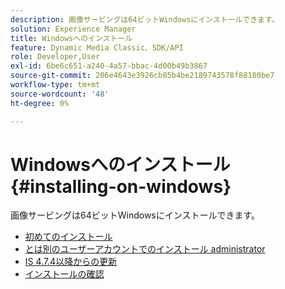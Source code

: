 ```yaml
---
description: 画像サービングは64ビットWindowsにインストールできます。
solution: Experience Manager
title: Windowsへのインストール
feature: Dynamic Media Classic、SDK/API
role: Developer,User
exl-id: 6be6c651-a240-4a57-bbac-4d00b49b3867
source-git-commit: 206e4643e3926cb85b4be2189743578f88180be7
workflow-type: tm+mt
source-wordcount: '48'
ht-degree: 0%

---
```


# Windowsへのインストール{#installing-on-windows}

画像サービングは64ビットWindowsにインストールできます。

* [初めてのインストール](t-first-time-installation-win.md)
* [とは別のユーザーアカウントでのインストール   administrator](t-diff-account-win.md)
* [IS 4.7.4以降からの更新](t-update-win.md)
* [インストールの確認](t-verify-win.md)
